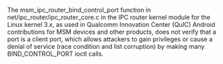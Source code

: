 The msm_ipc_router_bind_control_port function in net/ipc_router/ipc_router_core.c in the IPC router kernel module for the Linux kernel 3.x, as used in Qualcomm Innovation Center (QuIC) Android contributions for MSM devices and other products, does not verify that a port is a client port, which allows attackers to gain privileges or cause a denial of service (race condition and list corruption) by making many BIND_CONTROL_PORT ioctl calls.